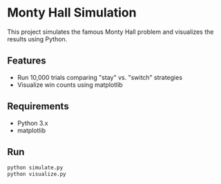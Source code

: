 # Monty Hall Simulation

This project simulates the famous Monty Hall problem and visualizes the results using Python.

## Features
- Run 10,000 trials comparing "stay" vs. "switch" strategies
- Visualize win counts using matplotlib

## Requirements
- Python 3.x
- matplotlib

## Run

```bash
python simulate.py
python visualize.py
